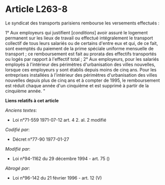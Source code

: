 # Article L263-8

Le syndicat des transports parisiens rembourse les versements effectués :

1° Aux employeurs qui justifient [*conditions*] avoir assuré le logement permanent sur les lieux de travail ou effectué
intégralement le transport collectif de tous leurs salariés ou de certains d'entre eux et qui, de ce fait, sont exemptés du
paiement de la prime spéciale uniforme mensuelle de transport ; ce remboursement est fait au prorata des effectifs
transportés ou logés par rapport à l'effectif total ;    2° Aux employeurs, pour les salariés employés à l'intérieur des
périmètres d'urbanisation des villes nouvelles, lorsque ces employeurs y sont établis depuis moins de cinq ans. Pour les
entreprises installées à l'intérieur des périmètres d'urbanisation des villes nouvelles depuis plus de cinq ans et à compter
de 1995, le remboursement est réduit chaque année d'un cinquième et est supprimé à partir de la cinquième année. "

**Liens relatifs à cet article**

_Anciens textes_:

  - Loi n°71-559 1971-07-12 art. 4 2. al. 2 modifié

_Codifié par_:

  - Décret n°77-90 1977-01-27

_Modifié par_:

  - Loi n°94-1162 du 29 décembre 1994 - art. 75 ()

_Abrogé par_:

  - Loi n°96-142 du 21 février 1996 - art. 12 (V)
